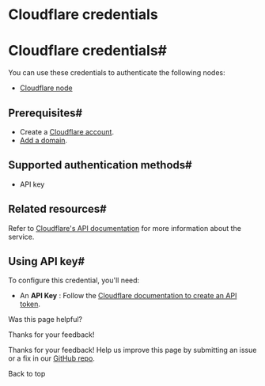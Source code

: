 # Cloudflare credentials

[ ](https://github.com/n8n-io/n8n-docs/edit/main/docs/integrations/builtin/credentials/cloudflare.md "Edit this page")

# Cloudflare credentials#

You can use these credentials to authenticate the following nodes:

  * [Cloudflare node](../../app-nodes/n8n-nodes-base.cloudflare/)



## Prerequisites#

  * Create a [Cloudflare account](https://developers.cloudflare.com/fundamentals/setup/account/).
  * [Add a domain](https://developers.cloudflare.com/fundamentals/setup/manage-domains/add-site/).



## Supported authentication methods#

  * API key



## Related resources#

Refer to [Cloudflare's API documentation](https://developers.cloudflare.com/fundamentals/api/) for more information about the service.

## Using API key#

To configure this credential, you'll need:

  * An **API Key** : Follow the [Cloudflare documentation to create an API token](https://developers.cloudflare.com/fundamentals/api/get-started/create-token/).

Was this page helpful? 

Thanks for your feedback! 

Thanks for your feedback! Help us improve this page by submitting an issue or a fix in our [GitHub repo](https://github.com/n8n-io/n8n-docs). 

Back to top 
